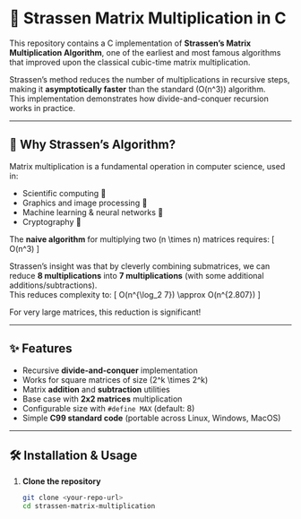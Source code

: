# 📘 Strassen Matrix Multiplication in C

This repository contains a C implementation of **Strassen’s Matrix Multiplication Algorithm**, one of the earliest and most famous algorithms that improved upon the classical cubic-time matrix multiplication.  

Strassen’s method reduces the number of multiplications in recursive steps, making it **asymptotically faster** than the standard \(O(n^3)\) algorithm.  
This implementation demonstrates how divide-and-conquer recursion works in practice.

---

## 📌 Why Strassen’s Algorithm?

Matrix multiplication is a fundamental operation in computer science, used in:
- Scientific computing 🧪  
- Graphics and image processing 🎨  
- Machine learning & neural networks 🤖  
- Cryptography 🔐  

The **naive algorithm** for multiplying two \(n \times n\) matrices requires:
\[
O(n^3)
\]

Strassen’s insight was that by cleverly combining submatrices, we can reduce **8 multiplications** into **7 multiplications** (with some additional additions/subtractions).  
This reduces complexity to:
\[
O(n^{\log_2 7}) \approx O(n^{2.807})
\]

For very large matrices, this reduction is significant!

---

## ✨ Features

- Recursive **divide-and-conquer** implementation  
- Works for square matrices of size \(2^k \times 2^k\)  
- Matrix **addition** and **subtraction** utilities  
- Base case with **2x2 matrices** multiplication  
- Configurable size with `#define MAX` (default: 8)  
- Simple **C99 standard code** (portable across Linux, Windows, MacOS)  

---

## 🛠️ Installation & Usage

1. **Clone the repository**
   ```bash
   git clone <your-repo-url>
   cd strassen-matrix-multiplication
